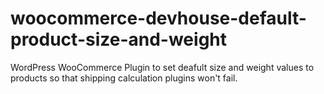 # woocommerce-devhouse-default-product-size-and-weight
WordPress WooCommerce Plugin to set deafult size and weight values to products so that shipping calculation plugins won't fail.
